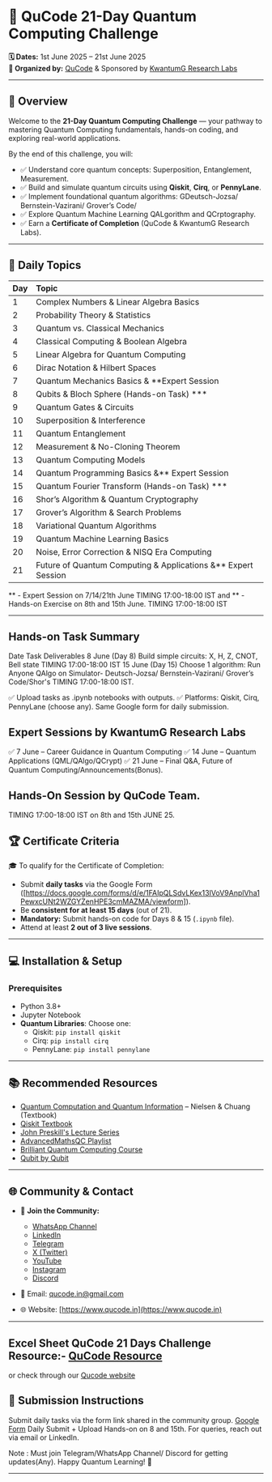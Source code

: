 # 🌌 QuCode 21-Day Quantum Computing Challenge

**🗓️ Dates:** 1st June 2025 – 21st June 2025  
**🧠 Organized by:** [QuCode](https://www.qucode.in) & 
Sponsored by [KwantumG Research Labs](https://kwantumg.com/)  

---

## 🚀 Overview

Welcome to the **21-Day Quantum Computing Challenge** — your pathway to mastering Quantum Computing fundamentals, hands-on coding, and exploring real-world applications.

By the end of this challenge, you will:
- ✅ Understand core quantum concepts: Superposition, Entanglement, Measurement.
- ✅ Build and simulate quantum circuits using **Qiskit**, **Cirq**, or **PennyLane**.
- ✅ Implement foundational quantum algorithms: GDeutsch-Jozsa/ Bernstein-Vazirani/ Grover’s	Code/
- ✅ Explore Quantum Machine Learning QALgorithm and QCrptography.
- ✅ Earn a **Certificate of Completion** (QuCode & KwantumG Research Labs).

---

## 📝 Daily Topics

| Day  | Topic                                           |
| :--- | :---------------------------------------------- |
| 1    | Complex Numbers & Linear Algebra Basics        |
| 2    | Probability Theory & Statistics                |
| 3    | Quantum vs. Classical Mechanics                |
| 4    | Classical Computing & Boolean Algebra          |
| 5    | Linear Algebra for Quantum Computing           |
| 6    | Dirac Notation & Hilbert Spaces                |
| 7    | Quantum Mechanics Basics     & **Expert Session                  |
| 8    | Qubits & Bloch Sphere (Hands-on Task) ***         |
| 9    | Quantum Gates & Circuits                       |
| 10   | Superposition & Interference                   |
| 11   | Quantum Entanglement                           |
| 12   | Measurement & No-Cloning Theorem               |
| 13   | Quantum Computing Models                       |
| 14   | Quantum Programming Basics   &** Expert Session                   |
| 15   | Quantum Fourier Transform (Hands-on Task) ***     |
| 16   | Shor’s Algorithm & Quantum Cryptography        |
| 17   | Grover’s Algorithm & Search Problems           |
| 18   | Variational Quantum Algorithms                 |
| 19   | Quantum Machine Learning Basics                |
| 20   | Noise, Error Correction & NISQ Era Computing   |
| 21   | Future of Quantum Computing & Applications &** Expert Session     |

** - Expert Session on 7/14/21th June TIMING 17:00-18:00 IST
and ** - Hands-on Exercise on 8th and 15th June. TIMING 17:00-18:00 IST

---
## Hands-on Task Summary
Date	Task	Deliverables
8 June (Day 8)	   Build simple circuits:      X, H, Z, CNOT, Bell state  TIMING 17:00-18:00 IST
15 June (Day 15)	Choose 1 algorithm: Run Anyone QAlgo on Simulator-  Deutsch-Jozsa/ Bernstein-Vazirani/ Grover’s	Code/Shor's  TIMING 17:00-18:00 IST.

✅ Upload tasks as .ipynb notebooks with outputs.
✅ Platforms: Qiskit, Cirq, PennyLane (choose any). Same Google form for daily submission.

##  Expert Sessions by KwantumG Research Labs
✅ 7 June – Career Guidance in Quantum Computing
✅ 14 June – Quantum Applications (QML/QAlgo/QCrypt)
✅ 21 June – Final Q&A, Future of Quantum Computing/Announcements(Bonus).

## Hands-On Session by QuCode Team.
TIMING 17:00-18:00 IST on 8th and 15th JUNE 25.


## 🏆 Certificate Criteria

🎓 To qualify for the Certificate of Completion:
- Submit **daily tasks** via the Google Form ([https://docs.google.com/forms/d/e/1FAIpQLSdvLKex13IVoV9AnplVha1PewxcUNt2WZGYZenHPE3cmMAZMA/viewform]).
- Be **consistent for at least 15 days** (out of 21).
- **Mandatory:** Submit hands-on code for Days 8 & 15 (`.ipynb` file).
- Attend at least **2 out of 3 live sessions**.

---

## 💻 Installation & Setup

### Prerequisites
- Python 3.8+
- Jupyter Notebook
- **Quantum Libraries**: Choose one:
  - Qiskit: `pip install qiskit`
  - Cirq: `pip install cirq`
  - PennyLane: `pip install pennylane`

---

## 📚 Recommended Resources

- [Quantum Computation and Quantum Information](https://qubit.guide/) – Nielsen & Chuang (Textbook)
- [Qiskit Textbook](https://qiskit.org/textbook/)
- [John Preskill's Lecture Series](https://www.youtube.com/watch?v=w08pSFsAZvE&list=PL0ojjrEqIyPy-1RRD8cTD_lF1hflo89Iu)
- [AdvancedMathsQC Playlist](https://www.youtube.com/watch?v=zm64o27eHYw&list=PLxP0p--aBHmIe--9rczWe4AZmw03e2bz0)
- [Brilliant Quantum Computing Course](https://brilliant.org/courses/quantum-computing/?courseSlug=quantum-computing)
- [Qubit by Qubit](https://www.qubitbyqubit.org/)

---

## 🌐 Community & Contact

- 📢 **Join the Community:**
  - [WhatsApp Channel](https://whatsapp.com/channel/0029VazDF5KK5cD71hfQ3J2s)
  - [LinkedIn](https://www.linkedin.com/company/qucodes/)
  - [Telegram](https://t.me/qucodes)
  - [X (Twitter)](https://x.com/Qucodes)
  - [YouTube](https://www.youtube.com/@Qu-Code)
  - [Instagram](https://www.instagram.com/qucode_in/?igsh=M2d4eWkwcmRkbmJv&utm_source=qr#)
  - [Discord](https://discord.gg/r5ZSDtAE)

- 📧 Email: [qucode.in@gmail.com](mailto:qucode.in@gmail.com)  
- 🌐 Website: [https://www.qucode.in](https://www.qucode.in)

---



## Excel Sheet QuCode 21 Days Challenge Resource:- [QuCode Resource](https://docs.google.com/spreadsheets/d/1zuaEXlzuceRqMTcACMYRPVpQCNLzmsYDkYVVQ5bZS3Q/edit?gid=0#gid=0)
or check through our [Qucode website](https://www.qucode.in/quresource.html)

## 📌 Submission Instructions

Submit daily tasks via the form link shared in the community group.  [Google Form](https://docs.google.com/forms/d/e/1FAIpQLSdvLKex13IVoV9AnplVha1PewxcUNt2WZGYZenHPE3cmMAZMA/viewform ) Daily Submit + Upload Hands-on on 8 and 15th.
For queries, reach out via email or LinkedIn.  

Note : Must join 
Telegram/WhatsApp Channel/ Discord for getting updates(Any).
Happy Quantum Learning! 🚀

---

